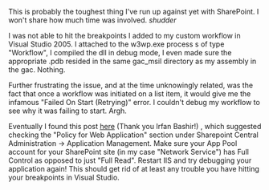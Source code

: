 
This is probably the toughest thing I've run up against yet with SharePoint. I won't share how much time was involved. *shudder*




I was not able to hit the breakpoints I added to my custom workflow in Visual Studio 2005. I attached to the w3wp.exe process s of type "Workflow", I compiled the dll in debug mode, I even made sure the appropriate .pdb resided in the same gac_msil directory as my assembly in the gac. Nothing.




Further frustrating the issue, and at the time unknowingly related, was the fact that once a workflow was initiated on a list item, it would give me the infamous "Failed On Start (Retrying)" error. I couldn't debug my workflow to see why it was failing to start. Argh.




Eventually I found this post [here](http://social.technet.microsoft.com/forums/en-US/sharepointworkflow/thread/36582f53-adca-4723-8699-5d91820ba974/) (Thank you Irfan Bashir!) , which suggested checking the "Policy for Web Application" section under Sharepoint Central Administration -> Application Management. Make sure your App Pool account for your SharePoint site (in my case "Network Service") has Full Control as opposed to just "Full Read". Restart IIS and try debugging your application again! This should get rid of at least any trouble you have hitting your breakpoints in Visual Studio. [](http://social.technet.microsoft.com/forums/en-US/sharepointworkflow/thread/36582f53-adca-4723-8699-5d91820ba974/)
